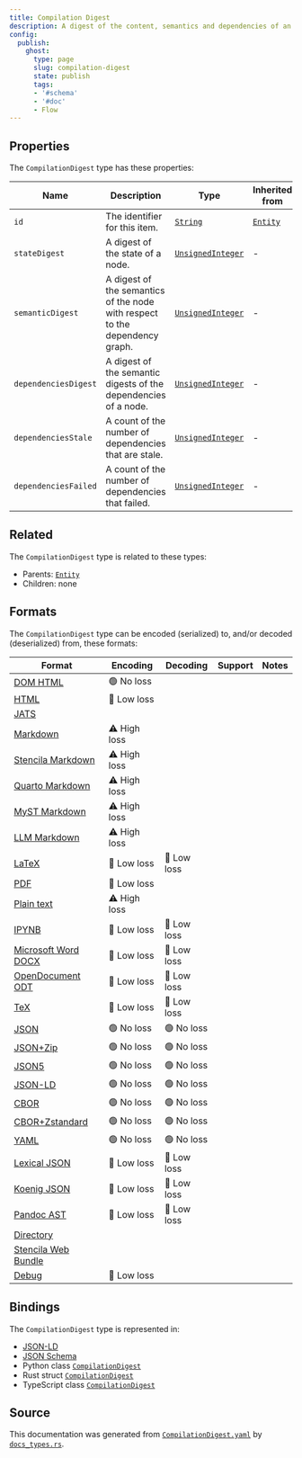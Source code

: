 ```yaml
---
title: Compilation Digest
description: A digest of the content, semantics and dependencies of an executable node.
config:
  publish:
    ghost:
      type: page
      slug: compilation-digest
      state: publish
      tags:
      - '#schema'
      - '#doc'
      - Flow
---
```


## Properties

The `CompilationDigest` type has these properties:

| Name                 | Description                                                                 | Type                                                                                  | Inherited from                                                     | `JSON-LD @id`                        | Aliases                                      |
| -------------------- | --------------------------------------------------------------------------- | ------------------------------------------------------------------------------------- | ------------------------------------------------------------------ | ------------------------------------ | -------------------------------------------- |
| `id`                 | The identifier for this item.                                               | [`String`](https://stencila.ghost.io/docs/reference/schema/string)                    | [`Entity`](https://stencila.ghost.io/docs/reference/schema/entity) | [`schema:id`](https://schema.org/id) | -                                            |
| `stateDigest`        | A digest of the state of a node.                                            | [`UnsignedInteger`](https://stencila.ghost.io/docs/reference/schema/unsigned-integer) | -                                                                  | `stencila:stateDigest`               | `state-digest`, `state_digest`               |
| `semanticDigest`     | A digest of the semantics of the node with respect to the dependency graph. | [`UnsignedInteger`](https://stencila.ghost.io/docs/reference/schema/unsigned-integer) | -                                                                  | `stencila:semanticDigest`            | `semantic-digest`, `semantic_digest`         |
| `dependenciesDigest` | A digest of the semantic digests of the dependencies of a node.             | [`UnsignedInteger`](https://stencila.ghost.io/docs/reference/schema/unsigned-integer) | -                                                                  | `stencila:dependenciesDigest`        | `dependencies-digest`, `dependencies_digest` |
| `dependenciesStale`  | A count of the number of dependencies that are stale.                       | [`UnsignedInteger`](https://stencila.ghost.io/docs/reference/schema/unsigned-integer) | -                                                                  | `stencila:dependenciesStale`         | `dependencies-stale`, `dependencies_stale`   |
| `dependenciesFailed` | A count of the number of dependencies that failed.                          | [`UnsignedInteger`](https://stencila.ghost.io/docs/reference/schema/unsigned-integer) | -                                                                  | `stencila:dependenciesFailed`        | `dependencies-failed`, `dependencies_failed` |

## Related

The `CompilationDigest` type is related to these types:

- Parents: [`Entity`](https://stencila.ghost.io/docs/reference/schema/entity)
- Children: none

## Formats

The `CompilationDigest` type can be encoded (serialized) to, and/or decoded (deserialized) from, these formats:

| Format                                                                       | Encoding     | Decoding   | Support | Notes |
| ---------------------------------------------------------------------------- | ------------ | ---------- | ------- | ----- |
| [DOM HTML](https://stencila.ghost.io/docs/reference/formats/dom.html)        | 🟢 No loss    |            |         |
| [HTML](https://stencila.ghost.io/docs/reference/formats/html)                | 🔷 Low loss   |            |         |
| [JATS](https://stencila.ghost.io/docs/reference/formats/jats)                |              |            |         |
| [Markdown](https://stencila.ghost.io/docs/reference/formats/md)              | ⚠️ High loss |            |         |
| [Stencila Markdown](https://stencila.ghost.io/docs/reference/formats/smd)    | ⚠️ High loss |            |         |
| [Quarto Markdown](https://stencila.ghost.io/docs/reference/formats/qmd)      | ⚠️ High loss |            |         |
| [MyST Markdown](https://stencila.ghost.io/docs/reference/formats/myst)       | ⚠️ High loss |            |         |
| [LLM Markdown](https://stencila.ghost.io/docs/reference/formats/llmd)        | ⚠️ High loss |            |         |
| [LaTeX](https://stencila.ghost.io/docs/reference/formats/latex)              | 🔷 Low loss   | 🔷 Low loss |         |
| [PDF](https://stencila.ghost.io/docs/reference/formats/pdf)                  | 🔷 Low loss   |            |         |
| [Plain text](https://stencila.ghost.io/docs/reference/formats/text)          | ⚠️ High loss |            |         |
| [IPYNB](https://stencila.ghost.io/docs/reference/formats/ipynb)              | 🔷 Low loss   | 🔷 Low loss |         |
| [Microsoft Word DOCX](https://stencila.ghost.io/docs/reference/formats/docx) | 🔷 Low loss   | 🔷 Low loss |         |
| [OpenDocument ODT](https://stencila.ghost.io/docs/reference/formats/odt)     | 🔷 Low loss   | 🔷 Low loss |         |
| [TeX](https://stencila.ghost.io/docs/reference/formats/tex)                  | 🔷 Low loss   | 🔷 Low loss |         |
| [JSON](https://stencila.ghost.io/docs/reference/formats/json)                | 🟢 No loss    | 🟢 No loss  |         |
| [JSON+Zip](https://stencila.ghost.io/docs/reference/formats/json.zip)        | 🟢 No loss    | 🟢 No loss  |         |
| [JSON5](https://stencila.ghost.io/docs/reference/formats/json5)              | 🟢 No loss    | 🟢 No loss  |         |
| [JSON-LD](https://stencila.ghost.io/docs/reference/formats/jsonld)           | 🟢 No loss    | 🟢 No loss  |         |
| [CBOR](https://stencila.ghost.io/docs/reference/formats/cbor)                | 🟢 No loss    | 🟢 No loss  |         |
| [CBOR+Zstandard](https://stencila.ghost.io/docs/reference/formats/cbor.zstd) | 🟢 No loss    | 🟢 No loss  |         |
| [YAML](https://stencila.ghost.io/docs/reference/formats/yaml)                | 🟢 No loss    | 🟢 No loss  |         |
| [Lexical JSON](https://stencila.ghost.io/docs/reference/formats/lexical)     | 🔷 Low loss   | 🔷 Low loss |         |
| [Koenig JSON](https://stencila.ghost.io/docs/reference/formats/koenig)       | 🔷 Low loss   | 🔷 Low loss |         |
| [Pandoc AST](https://stencila.ghost.io/docs/reference/formats/pandoc)        | 🔷 Low loss   | 🔷 Low loss |         |
| [Directory](https://stencila.ghost.io/docs/reference/formats/directory)      |              |            |         |
| [Stencila Web Bundle](https://stencila.ghost.io/docs/reference/formats/swb)  |              |            |         |
| [Debug](https://stencila.ghost.io/docs/reference/formats/debug)              | 🔷 Low loss   |            |         |

## Bindings

The `CompilationDigest` type is represented in:

- [JSON-LD](https://stencila.org/CompilationDigest.jsonld)
- [JSON Schema](https://stencila.org/CompilationDigest.schema.json)
- Python class [`CompilationDigest`](https://github.com/stencila/stencila/blob/main/python/python/stencila/types/compilation_digest.py)
- Rust struct [`CompilationDigest`](https://github.com/stencila/stencila/blob/main/rust/schema/src/types/compilation_digest.rs)
- TypeScript class [`CompilationDigest`](https://github.com/stencila/stencila/blob/main/ts/src/types/CompilationDigest.ts)

## Source

This documentation was generated from [`CompilationDigest.yaml`](https://github.com/stencila/stencila/blob/main/schema/CompilationDigest.yaml) by [`docs_types.rs`](https://github.com/stencila/stencila/blob/main/rust/schema-gen/src/docs_types.rs).
